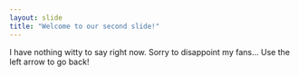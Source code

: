 ```yaml
---
layout: slide
title: "Welcome to our second slide!"
---
```

I have nothing witty to say right now.  Sorry to disappoint my fans...
Use the left arrow to go back!
